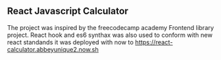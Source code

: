 ## React Javascript Calculator
The project was inspired by the freecodecamp academy Frontend library project. React hook and es6 synthax was also used to conform with new react standands it was deployed with now to https://react-calculator.abbeyunique2.now.sh
